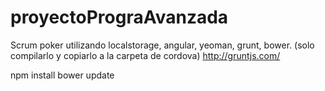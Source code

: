 proyectoPrograAvanzada
======================

Scrum poker utilizando localstorage, angular, yeoman, grunt, bower. (solo compilarlo y copiarlo a la carpeta de cordova)
http://gruntjs.com/

npm install
bower update

